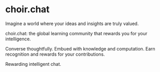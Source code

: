 # choir.chat

Imagine a world where your ideas and insights are truly valued.

choir.chat: the global learning community that rewards you for your intelligence.

Converse thoughtfully. Embued with knowledge and computation. Earn recognition and rewards for your contributions.

Rewarding intelligent chat.


<!-- [<span>iOS TestFlight</span>](https://testflight.apple.com/join/bDv6gSEB) -->
